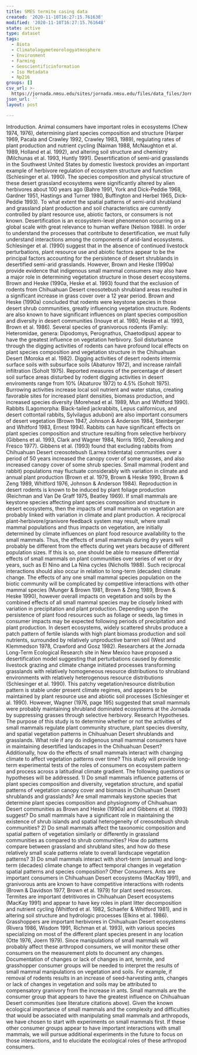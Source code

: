 ```yaml
---
title: SMES termite casing data
created: '2020-11-10T16:27:15.761638'
modified: '2020-11-10T16:27:15.761648'
state: active
type: dataset
tags:
  - Biota
  - Climatologymeteorologyatmosphere
  - Environment
  - Farming
  - Geoscientificinformation
  - Iso Metadata
  - Np216
groups: []
csv_url: >-
  https://jornada.nmsu.edu/sites/jornada.nmsu.edu/files/data_files/JornadaStudy_086_smes_termite_casing_quad_data.csv
json_url: ''
layout: post

---
```

<p>Introduction. Animal consumers have important roles in ecosystems (Chew 1974, 1976), determining plant species composition and structure (Harper 1969, Pacala and Crawley 1992, Crawley 1983, 1989), regulating rates of plant production and nutrient cycling (Naiman 1988, McNaughton et al. 1989, Holland et al. 1992), and altering soil structure and chemistry (Milchunas et al. 1993, Huntly 1991). Desertification of semi-arid grasslands in the Southwest United States by domestic livestock provides an important example of herbivore regulation of ecosystem structure and function (Schlesinger et al. 1990). The species composition and physical structure of these desert grassland ecosystems were significantly altered by alien herbivores about 100 years ago (Bahre 1991, York and Dick-Peddie 1968, Gardner 1951, Hastings and Turner 1980, Buffington and Herbel 1965, Dick-Peddie 1993). To what extent the spatial patterns of semi-arid shrubland and grassland plant production and soil characteristics are currently controlled by plant resource use, abiotic factors, or consumers is not known. Desertification is an ecosystem-level phenomenon occurring on a global scale with great relevance to human welfare (Nelson 1988). In order to understand the processes that contribute to desertification, we must fully understand interactions among the components of arid-land ecosystems. Schlesinger et al. (1990) suggest that in the absence of continued livestock perturbations, plant resource use and abiotic factors appear to be the principal factors accounting for the persistence of desert shrublands in desertified semi-arid grasslands. However, Brown and Heske (1990a) provide evidence that indigenous small mammal consumers may also have a major role in determining vegetation structure in those desert ecosystems. Brown and Heske (1990a, Heske et al. 1993) found that the exclusion of rodents from Chihuahuan Desert creosotebush shrubland areas resulted in a significant increase in grass cover over a 12 year period. Brown and Heske (1990a) concluded that rodents were keystone species in those desert shrub communities, greatly influencing vegetation structure. Rodents are also known to have significant influences on plant species composition and diversity in desert communities (Inouye et al. 1980, Heske et al. 1993, Brown et al. 1986). Several species of granivorous rodents (Family: Heteromidae, genera: Dipodomys, Perognathus, Chaetodipus) appear to have the greatest influence on vegetation herbivory. Soil disturbance through the digging activities of rodents can have profound local effects on plant species composition and vegetation structure in the Chihuahuan Desert (Moroka et al. 1982). Digging activities of desert rodents intermix surface soils with subsurface soils (Abaturov 1972), and increase rainfall infiltration (Soholt 1975). Reported measures of the percentage of desert soil surface areas disturbed by rodent digging activities in desert enviroments range from 10% (Abaturov 1972) to 4.5% (Soholt 1975). Burrowing activities increase local soil nutrient and water status, creating favorable sites for increased plant densities, biomass production, and increased species diversity (Morehead et al. 1989, Mun and Whitford 1990). Rabbits (Lagomorpha: Black-tailed jackrabbits, Lepus californicus, and desert cottontail rabbits, Sylvilagus aduboni) are also important consumers of desert vegetation (Brown 1947, Johnson & Anderson 1984, Steinberger and Whitford 1983, Ernest 1994). Rabbits can have significant effects on plant species composition and structure resulting from selective herbivory (Gibbens et al. 1993, Clark and Wagner 1984, Norris 1950, Zeevalking and Fresco 1977). Gibbens et al. (1993) found that excluding rabbits from Chihuahuan Desert creosotebush (Larrea tridentata) communities over a period of 50 years increased the canopy cover of some grasses, and also increased canopy cover of some shrub species. Small mammal (rodent and rabbit) populations may fluctuate considerably with variation in climate and annual plant production (Brown et al. 1979, Brown & Heske 1990, Brown & Zeng 1989, Whitford 1976, Johnson & Anderson 1984). Reproduction in desert rodents is known to be induced by plant foliage production (Reichman and Van De Graff 1975, Beatley 1969). If small mammals are keystone species affecting plant species composition and structure in desert ecosystems, then the impacts of small mammals on vegetation are probably linked with variation in climate and plant production. A reciprocal plant-herbivore/granivore feedback system may result, where small mammal populations and thus impacts on vegetation, are initially determined by climate influences on plant food resource availability to the small mammals. Thus, the effects of small mammals during dry years will probably be different from the effects during wet years because of different population sizes. If this is so, one should be able to measure differential effects of small mammals on plant communities over series of wet or dry years, such as El Nino and La Nina cycles (Nicholls 1988). Such reciprocal interactions should also occur in relation to long-term (decades) climate change. The effects of any one small mammal species population on the biotic community will be complicated by competitive interactions with other mammal species (Munger & Brown 1981, Brown & Zeng 1989, Brown & Heske 1990), however overall impacts on vegetation and soils by the combined effects of all small mammal species may be closely linked with variation in precipitation and plant production. Depending upon the persistence of plant food resources such as foliage or seeds, lag times in consumer impacts may be expected following periods of precipitation and plant production. In desert ecosystems, widely scattered shrubs produce a patch pattern of fertile islands with high plant biomass production and soil nutrients, surrounded by relatively unproductive barren soil (West and Klemmedson 1978, Crawford and Gosz 1982). Researchers at the Jornada Long-Term Ecological Research site in New Mexico have proposed a desertification model suggesting that perturbations caused by domestic livestock grazing and climate change initiated processes transforming grasslands with relatively homogeneous resource distributions to shrubland environments with relatively heterogenous resource distributions (Schlesinger et al. 1990). This patchy vegetation/resource distribution pattern is stable under present climate regimes, and appears to be maintained by plant resource use and abiotic soil processes (Schlesinger et al. 1990). However, Wagner (1976, page 195) suggested that small mammals were probably maintaining shrubland dominated ecosystems at the Jornada by suppressing grasses through selective herbivory. Research Hypotheses. The purpose of this study is to determine whether or not the activities of small mammals regulate plant community structure, plant species diversity, and spatial vegetation patterns in Chihuahuan Desert shrublands and grasslands. What role if any do indigenous small mammal consumers have in maintaining desertified landscapes in the Chihuahuan Desert? Additionally, how do the effects of small mammals interact with changing climate to affect vegetation patterns over time? This study will provide long-term experimental tests of the roles of consumers on ecosystem pattern and process across a latitudinal climate gradient. The following questions or hypotheses will be addressed. 1) Do small mammals influence patterns of plant species composition and diversity, vegetation structure, and spatial patterns of vegetation canopy cover and biomass in Chihuahuan Desert shrublands and grasslands? Are small mammals keystone species that determine plant species composition and physiognomy of Chihuahuan Desert communities as Brown and Heske (1990a) and Gibbens et al. (1993) suggest? Do small mammals have a significant role in maintaining the existence of shrub islands and spatial heterogeneity of creosotebush shrub communities? 2) Do small mammals affect the taxonomic composition and spatial pattern of vegetation similarly or differently in grassland communities as compared to shrub communities? How do patterns compare between grassland and shrubland sites, and how do these relatively small scale patterns relate to overall landscape vegetation patterns? 3) Do small mammals interact with short-term (annual) and long-term (decades) climate change to affect temporal changes in vegetation spatial patterns and species composition? Other Consumers. Ants are important consumers in Chihuahuan Desert ecosystems (MacKay 1991), and granivorous ants are known to have competitive interactions with rodents (Brown & Davidson 1977, Brown et al. 1979) for plant seed resources. Termites are important detritivores in Chihuahuan Desert ecosystems (MacKay 1991) and appear to have key roles in plant litter decomposition and nutrient cycling (Whitford et al. 1982, Schaefer & Whitford 1981), and in altering soil structure and hydrologic processes (Elkins et al. 1986). Grasshoppers are important herbivores in Chihuahuan Desert ecosystems (Rivera 1986, Wisdom 1991, Richman et al. 1993), with various species specializing on most of the different plant species present in any location (Otte 1976, Joern 1979). Since manipulations of small mammals will probably affect these arthropod consumers, we will monitor these other consumers on the measurement plots to document any changes. Documentation of changes or lack of changes in ant, termite, and grasshopper consumer groups will be needed to interpret the results of small mammal manipulations on vegetation and soils. For example, if removal of rodents results in an increase of seed-harvesting ants, changes or lack of changes in vegetation and soils may be attributed to compensatory granivory from the increase in ants. Small mammals are the consumer group that appears to have the greatest influence on Chihuahuan Desert communities (see literature citations above). Given the known ecological importance of small mammals and the complexity and difficulties that would be associated with manipulating small mammals and arthropods, we have chosen to start with experiments on small mammals first. If these other consumer groups appear to have important interactions with small mammals, we will pursue additional experiments in the future to focus on those interactions, and to elucidate the ecological roles of these arthropod consumers.</p>

